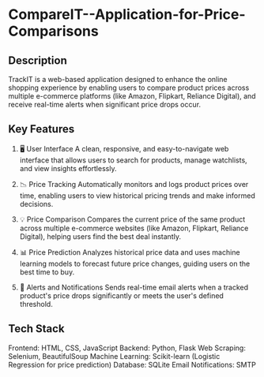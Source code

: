 # CompareIT--Application-for-Price-Comparisons

## Description
TrackIT is a web-based application designed to enhance the online shopping experience by enabling users to compare product prices across multiple e-commerce platforms (like Amazon, Flipkart, Reliance Digital), and receive real-time alerts when significant price drops occur.

## Key Features
1) 🖥️ User Interface
A clean, responsive, and easy-to-navigate web interface that allows users to search for products, manage watchlists, and view insights effortlessly.

2) 📉 Price Tracking
Automatically monitors and logs product prices over time, enabling users to view historical pricing trends and make informed decisions.

3) 💡 Price Comparison
Compares the current price of the same product across multiple e-commerce websites (like Amazon, Flipkart, Reliance Digital), helping users find the best deal instantly.

4) 📊 Price Prediction
Analyzes historical price data and uses machine learning models to forecast future price changes, guiding users on the best time to buy.

5) 🔔 Alerts and Notifications
Sends real-time email alerts when a tracked product's price drops significantly or meets the user's defined threshold.

## Tech Stack
Frontend: HTML, CSS, JavaScript
Backend: Python, Flask
Web Scraping: Selenium, BeautifulSoup
Machine Learning: Scikit-learn (Logistic Regression for price prediction)
Database: SQLite
Email Notifications: SMTP
